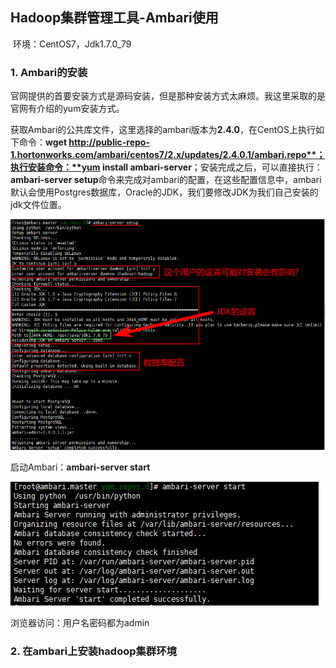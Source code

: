 ## Hadoop集群管理工具-Ambari使用

​	环境：CentOS7，Jdk1.7.0_79

### 1. Ambari的安装

​	官网提供的首要安装方式是源码安装，但是那种安装方式太麻烦。我这里采取的是官网有介绍的yum安装方式。

​	获取Ambari的公共库文件，这里选择的ambari版本为**2.4.0**，在CentOS上执行如下命令：**wget http://public-repo-1.hortonworks.com/ambari/centos7/2.x/updates/2.4.0.1/ambari.repo**；执行安装命令：**yum install ambari-server**；安装完成之后，可以直接执行：**ambari-server setup**命令来完成对ambari的配置，在这些配置信息中，ambari默认会使用Postgres数据库，Oracle的JDK，我们要修改JDK为我们自己安装的jdk文件位置。

![14](images\14.png)

启动Ambari：**ambari-server start**

![15](images\15.png)

浏览器访问：用户名密码都为admin

### 2. 在ambari上安装hadoop集群环境

